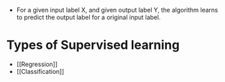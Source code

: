 - For a given input label X, and given output label Y, the algorithm learns to predict the output label for a original input label.

# Types of Supervised learning
- [[Regression]]
- [[Classification]]

